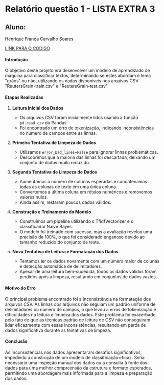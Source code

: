 # Relatório questão 1 - LISTA EXTRA 3

## Aluno:
Henrique França Carvalho Soares

[LINK PARA O CODIGO](https://github.com/HenriqueSoares28/LISTA-3-EXTRA-IA)

#### Introdução
O objetivo deste projeto era desenvolver um modelo de aprendizado de máquina para classificar textos, determinando se estes abordam o tema "grãos" ou não, utilizando os dados disponíveis nos arquivos CSV "ReutersGrain-train.csv" e "ReutersGrain-test.csv".

#### Etapas Realizadas

1. **Leitura Inicial dos Dados**
   - Os arquivos CSV foram inicialmente lidos usando a função `pd.read_csv` do Pandas.
   - Foi encontrado um erro de tokenização, indicando inconsistências no número de campos entre as linhas.

2. **Primeira Tentativa de Limpeza de Dados**
   - Utilizamos `error_bad_lines=False` para ignorar linhas problemáticas.
   - Descobrimos que a maioria das linhas foi descartada, deixando um conjunto de dados muito reduzido.

3. **Segunda Tentativa de Limpeza de Dados**
   - Aumentamos o número de colunas esperadas e concatenamos todas as colunas de texto em uma única coluna.
   - Convertemos a última coluna em rótulos numéricos e removemos valores nulos.
   - Ainda assim, restaram poucos dados válidos.

4. **Construção e Treinamento do Modelo**
   - Construímos um pipeline utilizando o TfidfVectorizer e o classificador Naive Bayes.
   - O modelo foi treinado com sucesso, mas a avaliação revelou uma precisão de 100%, o que foi considerado enganoso devido ao tamanho reduzido do conjunto de teste.

5. **Nova Tentativa de Leitura e Formatação dos Dados**
   - Tentamos ler os dados novamente com um número maior de colunas e detecção automática de delimitadores.
   - Apesar de uma leitura bem-sucedida, todos os dados válidos foram perdidos após a limpeza, resultando em conjuntos de dados vazios.

#### Motivo do Erro
O principal problema encontrado foi a inconsistência na formatação dos arquivos CSV. As linhas dos arquivos não seguiam um padrão uniforme de delimitadores ou número de campos, o que levou a erros de tokenização e dificuldades na leitura e limpeza dos dados. Este problema foi exacerbado pelo fato de que as técnicas padrão de leitura de CSV não conseguiram lidar eficazmente com essas inconsistências, resultando em perda de dados significativa durante as tentativas de limpeza.

#### Conclusão
As inconsistências nos dados apresentaram desafios significativos, impedindo a construção de um modelo de classificação eficaz. Seria necessário uma inspeção manual dos dados ou a consulta à fonte dos dados para uma melhor compreensão da estrutura e formato esperados, permitindo uma abordagem mais informada para a limpeza e preparação dos dados. 